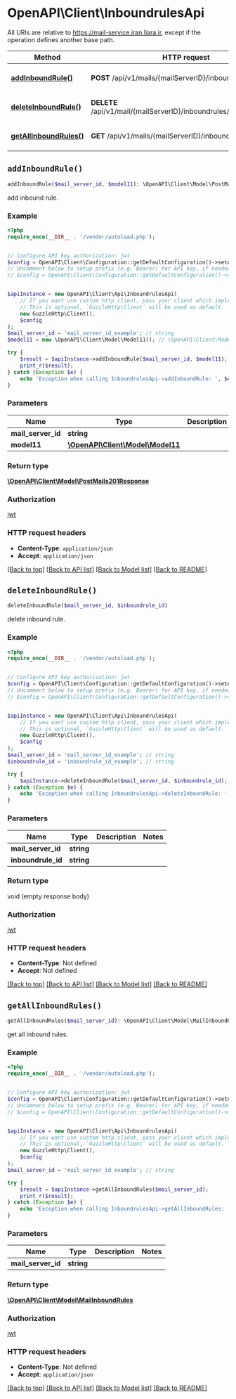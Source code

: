 # OpenAPI\Client\InboundrulesApi

All URIs are relative to https://mail-service.iran.liara.ir, except if the operation defines another base path.

| Method | HTTP request | Description |
| ------------- | ------------- | ------------- |
| [**addInboundRule()**](InboundrulesApi.md#addInboundRule) | **POST** /api/v1/mails/{mailServerID}/inboundrules | add inbound rule. |
| [**deleteInboundRule()**](InboundrulesApi.md#deleteInboundRule) | **DELETE** /api/v1/mail/{mailServerID}/inboundrules/{inboundruleID} | delete inbound rule. |
| [**getAllInboundRules()**](InboundrulesApi.md#getAllInboundRules) | **GET** /api/v1/mails/{mailServerID}/inboundrules | get all inbound rules. |


## `addInboundRule()`

```php
addInboundRule($mail_server_id, $model11): \OpenAPI\Client\Model\PostMails201Response
```

add inbound rule.

### Example

```php
<?php
require_once(__DIR__ . '/vendor/autoload.php');


// Configure API key authorization: jwt
$config = OpenAPI\Client\Configuration::getDefaultConfiguration()->setApiKey('Authorization', 'YOUR_API_KEY');
// Uncomment below to setup prefix (e.g. Bearer) for API key, if needed
// $config = OpenAPI\Client\Configuration::getDefaultConfiguration()->setApiKeyPrefix('Authorization', 'Bearer');


$apiInstance = new OpenAPI\Client\Api\InboundrulesApi(
    // If you want use custom http client, pass your client which implements `GuzzleHttp\ClientInterface`.
    // This is optional, `GuzzleHttp\Client` will be used as default.
    new GuzzleHttp\Client(),
    $config
);
$mail_server_id = 'mail_server_id_example'; // string
$model11 = new \OpenAPI\Client\Model\Model11(); // \OpenAPI\Client\Model\Model11

try {
    $result = $apiInstance->addInboundRule($mail_server_id, $model11);
    print_r($result);
} catch (Exception $e) {
    echo 'Exception when calling InboundrulesApi->addInboundRule: ', $e->getMessage(), PHP_EOL;
}
```

### Parameters

| Name | Type | Description  | Notes |
| ------------- | ------------- | ------------- | ------------- |
| **mail_server_id** | **string**|  | |
| **model11** | [**\OpenAPI\Client\Model\Model11**](../Model/Model11.md)|  | [optional] |

### Return type

[**\OpenAPI\Client\Model\PostMails201Response**](../Model/PostMails201Response.md)

### Authorization

[jwt](../../README.md#jwt)

### HTTP request headers

- **Content-Type**: `application/json`
- **Accept**: `application/json`

[[Back to top]](#) [[Back to API list]](../../README.md#endpoints)
[[Back to Model list]](../../README.md#models)
[[Back to README]](../../README.md)

## `deleteInboundRule()`

```php
deleteInboundRule($mail_server_id, $inboundrule_id)
```

delete inbound rule.

### Example

```php
<?php
require_once(__DIR__ . '/vendor/autoload.php');


// Configure API key authorization: jwt
$config = OpenAPI\Client\Configuration::getDefaultConfiguration()->setApiKey('Authorization', 'YOUR_API_KEY');
// Uncomment below to setup prefix (e.g. Bearer) for API key, if needed
// $config = OpenAPI\Client\Configuration::getDefaultConfiguration()->setApiKeyPrefix('Authorization', 'Bearer');


$apiInstance = new OpenAPI\Client\Api\InboundrulesApi(
    // If you want use custom http client, pass your client which implements `GuzzleHttp\ClientInterface`.
    // This is optional, `GuzzleHttp\Client` will be used as default.
    new GuzzleHttp\Client(),
    $config
);
$mail_server_id = 'mail_server_id_example'; // string
$inboundrule_id = 'inboundrule_id_example'; // string

try {
    $apiInstance->deleteInboundRule($mail_server_id, $inboundrule_id);
} catch (Exception $e) {
    echo 'Exception when calling InboundrulesApi->deleteInboundRule: ', $e->getMessage(), PHP_EOL;
}
```

### Parameters

| Name | Type | Description  | Notes |
| ------------- | ------------- | ------------- | ------------- |
| **mail_server_id** | **string**|  | |
| **inboundrule_id** | **string**|  | |

### Return type

void (empty response body)

### Authorization

[jwt](../../README.md#jwt)

### HTTP request headers

- **Content-Type**: Not defined
- **Accept**: Not defined

[[Back to top]](#) [[Back to API list]](../../README.md#endpoints)
[[Back to Model list]](../../README.md#models)
[[Back to README]](../../README.md)

## `getAllInboundRules()`

```php
getAllInboundRules($mail_server_id): \OpenAPI\Client\Model\MailInboundRules
```

get all inbound rules.

### Example

```php
<?php
require_once(__DIR__ . '/vendor/autoload.php');


// Configure API key authorization: jwt
$config = OpenAPI\Client\Configuration::getDefaultConfiguration()->setApiKey('Authorization', 'YOUR_API_KEY');
// Uncomment below to setup prefix (e.g. Bearer) for API key, if needed
// $config = OpenAPI\Client\Configuration::getDefaultConfiguration()->setApiKeyPrefix('Authorization', 'Bearer');


$apiInstance = new OpenAPI\Client\Api\InboundrulesApi(
    // If you want use custom http client, pass your client which implements `GuzzleHttp\ClientInterface`.
    // This is optional, `GuzzleHttp\Client` will be used as default.
    new GuzzleHttp\Client(),
    $config
);
$mail_server_id = 'mail_server_id_example'; // string

try {
    $result = $apiInstance->getAllInboundRules($mail_server_id);
    print_r($result);
} catch (Exception $e) {
    echo 'Exception when calling InboundrulesApi->getAllInboundRules: ', $e->getMessage(), PHP_EOL;
}
```

### Parameters

| Name | Type | Description  | Notes |
| ------------- | ------------- | ------------- | ------------- |
| **mail_server_id** | **string**|  | |

### Return type

[**\OpenAPI\Client\Model\MailInboundRules**](../Model/MailInboundRules.md)

### Authorization

[jwt](../../README.md#jwt)

### HTTP request headers

- **Content-Type**: Not defined
- **Accept**: `application/json`

[[Back to top]](#) [[Back to API list]](../../README.md#endpoints)
[[Back to Model list]](../../README.md#models)
[[Back to README]](../../README.md)
